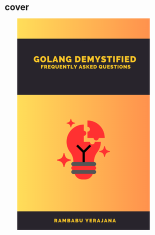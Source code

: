 # cover

<figure><img src=".gitbook/assets/Black and Yellow Genius Autobiography Book Cover.png" alt=""><figcaption></figcaption></figure>
